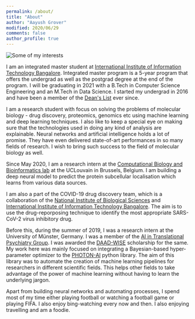 ```yaml
---
permalink: /about/
title: "About"
author: "Aayush Grover"
modified: 2020/06/29
comments: false
author_profile: true
---
```


![Some of my interests]("/assets/WordCloud.png")

I am an integrated master student at [International Institute of Information Technology Bangalore](https://www.iiitb.ac.in/). Integrated master program is a 5-year program that offers the undergrad as well as the postgrad degree at the end of the program. I will be graduating in 2021 with a B.Tech in Computer Science Engineering and an M.Tech in Data Science. I started my undergrad in 2016 and have been a member of the [Dean's List](https://www.iiitb.ac.in/deans-list) ever since.

I am a research student with focus on solving the problems of molecular biology - drug discovery, proteomics, genomics etc using machine learning and deep learning techniques. I also like to keep a special eye on making sure that the technologies used in doing any kind of analysis are explainable. Neural networks and artificial intelligence holds a lot of promise. They have even delivered state-of-art performances in so many fields of research. I wish to bring such success to the field of molecular biology as well. 

Since May 2020, I am a research intern at the [Computational Biology and Bioinformatics lab](https://lgatto.github.io/cbio-lab/) at the UCLouvain in Brussels, Belgium. I am building a deep neural model to predict the protein subcellular localisation which learns from various data sources. 

I am also a part of the COVID-19 drug discovery team, which is a collaboration of the [National Institute of Biological Sciences](https://www.ncbs.res.in/) and [International Institute of Information Technology Bangalore](https://www.iiitb.ac.in/). The aim is to use the drug-reporposing technique to identify the most appropriate SARS-CoV-2 virus inhibitory drug.

Before this, during the summer of 2019, I was a research intern at the University of Münster, Germany. I was a member of the [AI in Translational Psychiatry Group](https://www.ukm.de/index.php?id=translationale_psychiatrie). I was awarded the [DAAD-WISE](https://www.daad.in/en/find-funding/scholarship-database/?type=a&origin=4&subjectgroup=0&q=wise&status=0&page=0&onlydaad=&language=en&id=0&pg=1&detail_to_show=50015295) scholarship for the same. My work here was mainly focused on integrating a Bayesian-based hyper-parameter optimizer to the [PHOTON-AI](https://photon-ai.com/) python library. The aim of this library was to automate the creation of machine learning pipelines for researchers in different scientific fields. This helps other fields to take advantage of the power of machine learning without having to learn the underlying jargon.

Apart from building neural networks and automating processes, I spend most of my time either playing football or watching a football game or playing FIFA. I also enjoy bing-watching every now and then. I also enjoying travelling and am a foodie.
